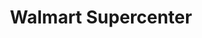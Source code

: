 ---
title: "Walmart Supercenter"
url: /rapid-city/walmart-supercenter-stumer-road/
shop: supermarket
---